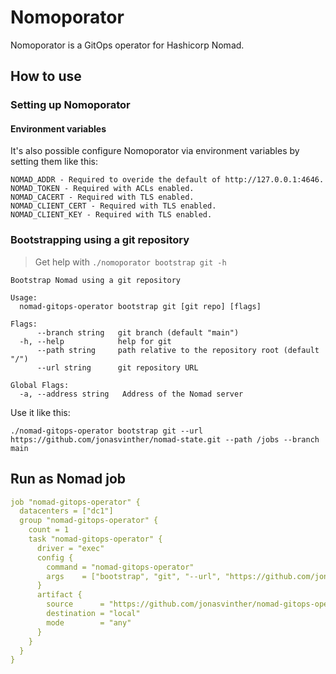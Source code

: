 # Nomoporator
Nomoporator is a GitOps operator for Hashicorp Nomad.

## How to use

### Setting up Nomoporator

#### Environment variables
It's also possible configure Nomoporator via environment variables by setting them like this:
```
NOMAD_ADDR - Required to overide the default of http://127.0.0.1:4646.
NOMAD_TOKEN - Required with ACLs enabled.
NOMAD_CACERT - Required with TLS enabled.
NOMAD_CLIENT_CERT - Required with TLS enabled.
NOMAD_CLIENT_KEY - Required with TLS enabled.
```

### Bootstrapping using a git repository

> Get help with `./nomoporator bootstrap git -h`

```
Bootstrap Nomad using a git repository

Usage:
  nomad-gitops-operator bootstrap git [git repo] [flags]

Flags:
      --branch string   git branch (default "main")
  -h, --help            help for git
      --path string     path relative to the repository root (default "/")
      --url string      git repository URL

Global Flags:
  -a, --address string   Address of the Nomad server
```

Use it like this:
```
./nomad-gitops-operator bootstrap git --url https://github.com/jonasvinther/nomad-state.git --path /jobs --branch main
```

## Run as Nomad job
```yaml
job "nomad-gitops-operator" {
  datacenters = ["dc1"]
  group "nomad-gitops-operator" {
    count = 1
    task "nomad-gitops-operator" {
      driver = "exec"
      config {
        command = "nomad-gitops-operator"
        args    = ["bootstrap", "git", "--url", "https://github.com/jonasvinther/nomad-state.git", "--branch", "main", "--path", "/prod-env"]
      }
      artifact {
        source      = "https://github.com/jonasvinther/nomad-gitops-operator/releases/download/v0.0.1/nomad-gitops-operator_0.0.1_linux_amd64.tar.gz"
        destination = "local"
        mode        = "any"
      }
    }
  }
}
```